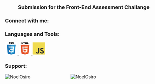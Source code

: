 <h3 align="center">Submission for the Front-End Assessment Challange</h3>

<h3 align="left">Connect with me:</h3>
<p align="left">
</p>

<h3 align="left">Languages and Tools:</h3>
<p align="left"> <a href="https://www.w3schools.com/css/" target="_blank" rel="noreferrer"> <img src="https://raw.githubusercontent.com/devicons/devicon/master/icons/css3/css3-original-wordmark.svg" alt="css3" width="40" height="40"/> </a> <a href="https://www.w3.org/html/" target="_blank" rel="noreferrer"> <img src="https://raw.githubusercontent.com/devicons/devicon/master/icons/html5/html5-original-wordmark.svg" alt="html5" width="40" height="40"/> </a> <a href="https://developer.mozilla.org/en-US/docs/Web/JavaScript" target="_blank" rel="noreferrer"> <img src="https://raw.githubusercontent.com/devicons/devicon/master/icons/javascript/javascript-original.svg" alt="javascript" width="40" height="40"/> </a> </p>

<h3 align="left">Support:</h3>
<p><a href="https://www.buymeacoffee.com/NoelOsiro"> <img align="left" src="https://cdn.buymeacoffee.com/buttons/v2/default-yellow.png" height="50" width="210" alt="NoelOsiro" /></a><a href="https://ko-fi.com/NoelOsiro"> <img align="left" src="https://cdn.ko-fi.com/cdn/kofi3.png?v=3" height="50" width="210" alt="NoelOsiro" /></a></p><br><br>

